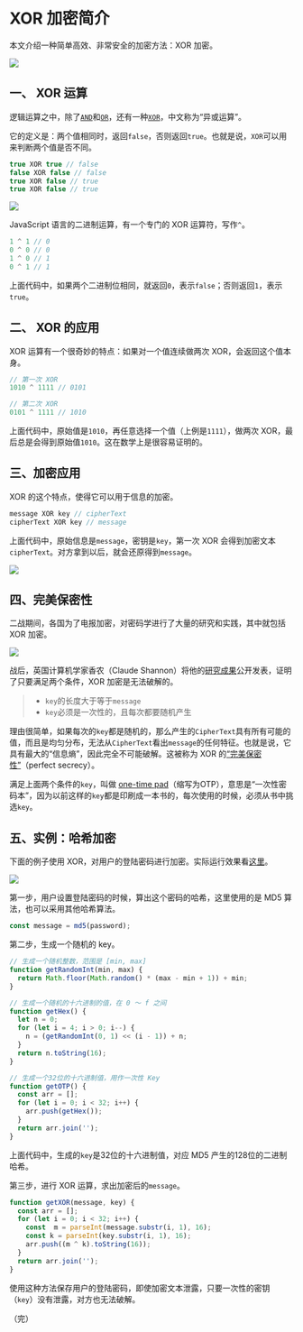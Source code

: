 # XOR 加密简介

本文介绍一种简单高效、非常安全的加密方法：XOR 加密。

![](http://www.ruanyifeng.com/blogimg/asset/2017/bg2017053107.jpg)

## 一、 XOR 运算

逻辑运算之中，除了[`AND`](https://en.wikipedia.org/wiki/Logical_conjunction)和[`OR`](https://en.wikipedia.org/wiki/Logical_disjunction)，还有一种[`XOR`](https://zh.wikipedia.org/wiki/%E9%80%BB%E8%BE%91%E5%BC%82%E6%88%96)，中文称为“异或运算”。

它的定义是：两个值相同时，返回`false`，否则返回`true`。也就是说，`XOR`可以用来判断两个值是否不同。

```javascript
true XOR true // false
false XOR false // false
true XOR false // true
true XOR false // true
```

![](http://www.ruanyifeng.com/blogimg/asset/2017/bg2017053102.jpg)

JavaScript 语言的二进制运算，有一个专门的 XOR 运算符，写作`^`。

```javascript
1 ^ 1 // 0
0 ^ 0 // 0
1 ^ 0 // 1
0 ^ 1 // 1
```

上面代码中，如果两个二进制位相同，就返回`0`，表示`false`；否则返回`1`，表示`true`。

## 二、 XOR 的应用

XOR 运算有一个很奇妙的特点：如果对一个值连续做两次 XOR，会返回这个值本身。

```javascript
// 第一次 XOR
1010 ^ 1111 // 0101

// 第二次 XOR
0101 ^ 1111 // 1010
```

上面代码中，原始值是`1010`，再任意选择一个值（上例是`1111`），做两次 XOR，最后总是会得到原始值`1010`。这在数学上是很容易证明的。

## 三、加密应用

XOR 的这个特点，使得它可以用于信息的加密。

```javascript
message XOR key // cipherText
cipherText XOR key // message
```

上面代码中，原始信息是`message`，密钥是`key`，第一次 XOR 会得到加密文本`cipherText`。对方拿到以后，就会还原得到`message`。

![](http://www.ruanyifeng.com/blogimg/asset/2017/bg2017053106.gif)

## 四、完美保密性

二战期间，各国为了电报加密，对密码学进行了大量的研究和实践，其中就包括 XOR 加密。

![](http://www.ruanyifeng.com/blogimg/asset/2017/bg2017053103.jpg)

战后，英国计算机学家香农（Claude Shannon）将他的[研究成果](https://en.wikipedia.org/wiki/One-time_pad#Perfect_secrecy)公开发表，证明了只要满足两个条件，XOR 加密是无法破解的。

> - `key`的长度大于等于`message`
> - `key`必须是一次性的，且每次都要随机产生

理由很简单，如果每次的`key`都是随机的，那么产生的`CipherText`具有所有可能的值，而且是均匀分布，无法从`CipherText`看出`message`的任何特征。也就是说，它具有最大的“信息熵”，因此完全不可能破解。这被称为 XOR 的[“完美保密性”](https://zh.wikipedia.org/wiki/%E5%AE%8C%E5%96%84%E4%BF%9D%E5%AF%86%E6%80%A7)（perfect secrecy）。

满足上面两个条件的`key`，叫做 [one-time pad](https://en.wikipedia.org/wiki/One-time_pad)（缩写为OTP），意思是“一次性密码本”，因为以前这样的`key`都是印刷成一本书的，每次使用的时候，必须从书中挑选`key`。

## 五、实例：哈希加密

下面的例子使用 XOR，对用户的登陆密码进行加密。实际运行效果看[这里](https://www.webpackbin.com/bins/-KlJDPHf6IgYNNm9IcK6)。

[![](http://www.ruanyifeng.com/blogimg/asset/2017/bg2017053105.png)](https://www.webpackbin.com/bins/-KlJDPHf6IgYNNm9IcK6)

第一步，用户设置登陆密码的时候，算出这个密码的哈希，这里使用的是 MD5 算法，也可以采用其他哈希算法。

```javascript
const message = md5(password);
```

第二步，生成一个随机的 key。

```javascript
// 生成一个随机整数，范围是 [min, max]
function getRandomInt(min, max) {
  return Math.floor(Math.random() * (max - min + 1)) + min;
}

// 生成一个随机的十六进制的值，在 0 ～ f 之间 
function getHex() {
  let n = 0;
  for (let i = 4; i > 0; i--) {
    n = (getRandomInt(0, 1) << (i - 1)) + n;
  }
  return n.toString(16);
}

// 生成一个32位的十六进制值，用作一次性 Key
function getOTP() {
  const arr = [];
  for (let i = 0; i < 32; i++) {
    arr.push(getHex());
  }
  return arr.join('');
}
```

上面代码中，生成的`key`是32位的十六进制值，对应 MD5 产生的128位的二进制哈希。

第三步，进行 XOR 运算，求出加密后的`message`。

```javascript
function getXOR(message, key) {
  const arr = [];
  for (let i = 0; i < 32; i++) {
    const  m = parseInt(message.substr(i, 1), 16);
    const k = parseInt(key.substr(i, 1), 16);
    arr.push((m ^ k).toString(16));
  }
  return arr.join('');
}
```

使用这种方法保存用户的登陆密码，即使加密文本泄露，只要一次性的密钥（`key`）没有泄露，对方也无法破解。

（完）
